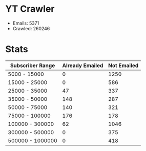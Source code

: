 # YT Crawler
- Emails: 5371
- Crawled: 260246

# Stats
| Subscriber Range  | Already Emailed | Not Emailed |
|-------|-------|-------|
| 5000 - 15000 | 0 | 1250 |
| 15000 - 25000 | 0 | 586 |
| 25000 - 35000 | 47 | 337 |
| 35000 - 50000 | 148 | 287 |
| 50000 - 75000 | 140 | 321 |
| 75000 - 100000 | 176 | 178 |
| 100000 - 300000 | 62 | 1046 |
| 300000 - 500000 | 0 | 375 |
| 500000 - 1000000 | 0 | 418 |
